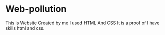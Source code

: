 # Web-pollution
This is Website Created by me I used HTML And CSS It is a proof of I have skills html and css.
